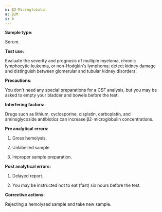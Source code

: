 ```yaml
---
n: β2-Microglobulin
a: β2M
s: b
---
```


__Sample type:__ 

Serum. 

__Test use:__ 

Evaluate the severity and prognosis of multiple myeloma, chronic lymphocytic leukemia, or non-Hodgkin's lymphoma; detect kidney damage and distinguish between glomerular and tubular kidney disorders. 

__Precautions:__ 

You don't need any special preparations for a CSF analysis, but you may be asked to empty your bladder and bowels before the test. 

__Interfering factors:__ 

Drugs such as lithium, cyclosporine, cisplatin, carboplatin, and aminoglycoside antibiotics can increase β2-microglobulin concentrations. 

__Pre analytical errors:__ 

1)	Gross hemolysis.

2)	Unlabelled sample. 

3)	Improper sample preparation. 
 
__Post analytical errors:__  

1)	Delayed report. 

2)	You may be instructed not to eat (fast) six hours before the test. 

__Corrective actions:__ 

Rejecting a hemolysed sample and take new sample.